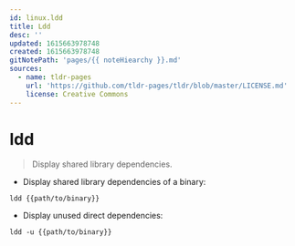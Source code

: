 ```yaml
---
id: linux.ldd
title: Ldd
desc: ''
updated: 1615663978748
created: 1615663978748
gitNotePath: 'pages/{{ noteHiearchy }}.md'
sources:
  - name: tldr-pages
    url: 'https://github.com/tldr-pages/tldr/blob/master/LICENSE.md'
    license: Creative Commons
---
```

# ldd

> Display shared library dependencies.

- Display shared library dependencies of a binary:

`ldd {{path/to/binary}}`

- Display unused direct dependencies:

`ldd -u {{path/to/binary}}`

